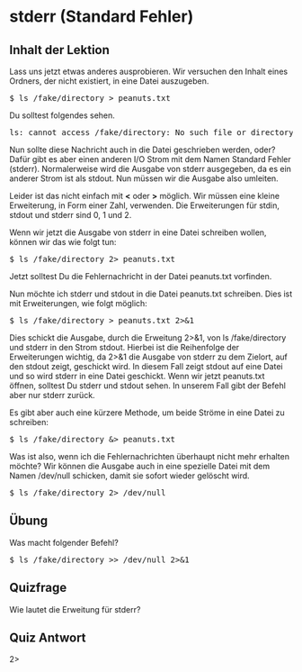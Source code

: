 # stderr (Standard Fehler)

## Inhalt der Lektion

Lass uns jetzt etwas anderes ausprobieren. Wir versuchen den Inhalt eines Ordners, der nicht existiert, in eine Datei auszugeben.

<pre>$ ls /fake/directory > peanuts.txt </pre>

Du solltest folgendes sehen.

<pre>ls: cannot access /fake/directory: No such file or directory</pre>

Nun sollte diese Nachricht auch in die Datei geschrieben werden, oder? Dafür gibt es aber einen anderen I/O Strom mit dem Namen Standard Fehler (stderr). Normalerweise wird die Ausgabe von stderr ausgegeben, da es ein anderer Strom ist als stdout. Nun müssen wir die Ausgabe also umleiten.

Leider ist das nicht einfach mit <b>&lt;</b> oder <b>&gt;</b> möglich. Wir müssen eine kleine Erweiterung, in Form einer Zahl, verwenden. Die Erweiterungen für stdin, stdout und stderr sind 0, 1 und 2.

Wenn wir jetzt die Ausgabe von stderr in eine Datei schreiben wollen, können wir das wie folgt tun:

<pre>$ ls /fake/directory 2> peanuts.txt</pre>

Jetzt solltest Du die Fehlernachricht in der Datei peanuts.txt vorfinden.

Nun möchte ich stderr und stdout in die Datei peanuts.txt schreiben. Dies ist mit Erweiterungen, wie folgt möglich:

<pre>$ ls /fake/directory > peanuts.txt 2>&1</pre>

Dies schickt die Ausgabe, durch die Erweitung 2>&1, von ls /fake/directory und stderr in den Strom stdout. Hierbei ist die Reihenfolge der Erweiterungen wichtig, da 2>&1 die Ausgabe von stderr zu dem Zielort, auf den stdout zeigt, geschickt wird. In diesem Fall zeigt stdout auf eine Datei und so wird stderr in eine Datei geschickt. Wenn wir jetzt peanuts.txt öffnen, solltest Du stderr und stdout sehen. In unserem Fall gibt der Befehl aber nur stderr zurück.

Es gibt aber auch eine kürzere Methode, um beide Ströme in eine Datei zu schreiben:

<pre>$ ls /fake/directory &> peanuts.txt</pre>

Was ist also, wenn ich die Fehlernachrichten überhaupt nicht mehr erhalten möchte? Wir können die Ausgabe auch in eine spezielle Datei mit dem Namen /dev/null schicken, damit sie sofort wieder gelöscht wird.

<pre>$ ls /fake/directory 2> /dev/null</pre>

## Übung

Was macht folgender Befehl?

<pre>$ ls /fake/directory >> /dev/null 2>&1</pre>

## Quizfrage

Wie lautet die Erweitung für stderr?

## Quiz Antwort

2>

